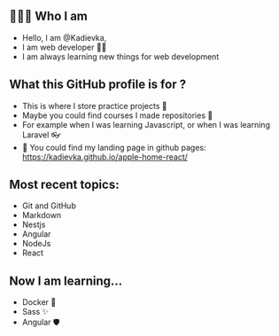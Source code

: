 ## 👩🏻‍💼 Who I am

- Hello, I am @Kadievka,
-  I am web developer 👩‍💻
- I am always learning new things for web development

## What this GitHub profile is for ?

- This is where I store practice projects  💾
- Maybe you could find courses I made repositories  💼
- For example when I was learning Javascript, or when I was learning Laravel 👓
- 🍎 You could find my landing page in github pages: https://kadievka.github.io/apple-home-react/

## Most recent topics:

- Git and GitHub
- Markdown
- Nestjs
- Angular
- NodeJs
- React

## Now I am learning...

- Docker 🐳
- Sass ✨
- Angular 🛡️
